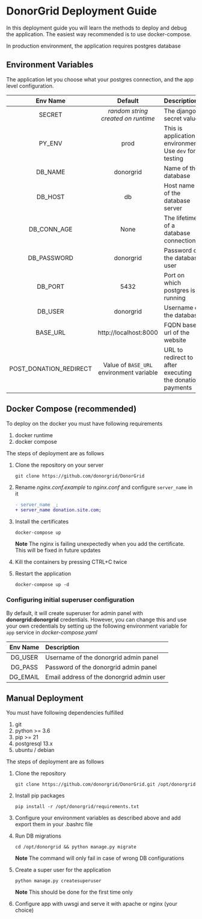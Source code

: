# DonorGrid Deployment Guide

In this deployment guide you will learn the methods to deploy and debug the application. The easiest way recommended is to use docker-compose.

In production environment, the application requires postgres database

## Environment Variables

The application let you choose what your postgres connection, and the app level configuration.

|Env Name|Default|Description
|:---:|:---:|:---|
|SECRET|_random string created on runtime_|The django's secret value|
|PY_ENV|prod|This is application environment. Use `dev` for testing|
|DB_NAME|donorgrid|Name of the database|
|DB_HOST|db|Host name of the database server|
|DB_CONN_AGE|None|The lifetime of a database connection|
|DB_PASSWORD|donorgrid|Password of the database user|
|DB_PORT|5432|Port on which postgres is running|
|DB_USER|donorgrid|Username of the database|
|BASE_URL|http://localhost:8000|FQDN base url of the website| 
|POST_DONATION_REDIRECT|Value of `BASE_URL` environment variable|URL to redirect to after executing the donation payments|

## Docker Compose (recommended)

To deploy on the docker you must have following requirements

1. docker runtime
2. docker compose


The steps of deployment are as follows

1. Clone the repository on your server

    ```shell
    git clone https://github.com/donorgrid/DonorGrid
    ```

2. Rename _nginx.conf.example_ to _nginx.conf_ and configure `server_name` in it
   ```diff
   - server_name _;
   + server_name donation.site.com;
   ```
   
3. Install the certificates
   ```shell
   docker-compose up
   ```
   
   **Note** The nginx is failing unexpectedly when you add the certificate. This will be fixed in future updates

4. Kill the containers by pressing CTRL+C twice
5. Restart the application
   ```shell
   docker-compose up -d
   ```

### Configuring initial superuser configuration

By default, it will create superuser for admin panel with **donorgrid:donorgrid** credentials. However, you can change this and use your own credentials by setting up the following environment variable for `app` service in _docker-compose.yaml_

|Env Name|Description|
|:---:|:---|
|DG_USER|Username of the donorgrid admin panel|
|DG_PASS|Password of the donorgrid admin panel|
|DG_EMAIL|Email address of the donorgrid admin user|

## Manual Deployment

You must have following dependencies fulfilled

1. git
2. python >= 3.6 
3. pip >= 21
4. postgresql 13.x
5. ubuntu / debian

The steps of deployment are as follows

1. Clone the repository
   ```shell
   git clone https://github.com/donorgrid/DonorGrid.git /opt/donorgrid
   ```
   
2. Install pip packages
   ```shell
   pip install -r /opt/donorgrid/requirements.txt
   ```

3. Configure your environment variables as described above and add export them in your .bashrc file
4. Run DB migrations
   ```shell
   cd /opt/donorgrid && python manage.py migrate
   ```
   
   **Note** The command will only fail in case of wrong DB configurations
5. Create a super user for the application
   ```shell
   python manage.py createsuperuser
   ```
   
   **Note** This should be done for the first time only
   
6. Configure app with uwsgi and serve it with apache or nginx (your choice)
